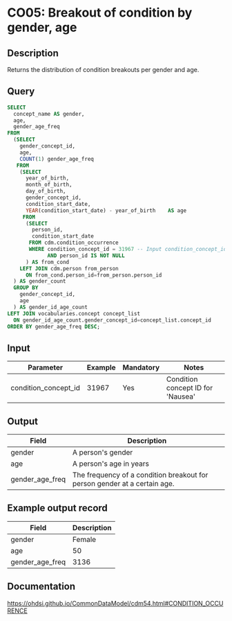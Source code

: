 <!---
Group:condition occurrence
Name:CO05 Breakout of condition by gender, age
Author: Alberto Labarga
CDM Version: 5.4
-->

# CO05: Breakout of condition by gender, age

## Description
Returns the distribution of condition breakouts per gender and age.

## Query
```sql
SELECT
  concept_name AS gender,
  age,
  gender_age_freq
FROM 
  (SELECT
    gender_concept_id,
    age,
    COUNT(1) gender_age_freq
   FROM 
    (SELECT
      year_of_birth,
      month_of_birth,
      day_of_birth,
      gender_concept_id,
      condition_start_date,
      YEAR(condition_start_date) - year_of_birth    AS age
     FROM 
      (SELECT
        person_id,
        condition_start_date
       FROM cdm.condition_occurrence
       WHERE condition_concept_id = 31967 -- Input condition_concept_id 
             AND person_id IS NOT NULL
      ) AS from_cond
    LEFT JOIN cdm.person from_person 
      ON from_cond.person_id=from_person.person_id 
  ) AS gender_count
  GROUP BY
    gender_concept_id,
    age
  ) AS gender_id_age_count
LEFT JOIN vocabularies.concept concept_list 
  ON gender_id_age_count.gender_concept_id=concept_list.concept_id
ORDER BY gender_age_freq DESC;
```

## Input

| Parameter |  Example |  Mandatory |  Notes |
| --- | --- | --- | --- |
| condition_concept_id | 31967 | Yes | Condition concept ID for 'Nausea' |

## Output

|  Field |  Description |
| --- | --- |
| gender | A person's gender |
| age | A person's age in years |
| gender_age_freq | The frequency of a condition breakout for person gender at a certain age. |

## Example output record

|  Field |  Description |
| --- | --- |
| gender | Female |
| age | 50 |
| gender_age_freq | 3136 |


## Documentation
https://ohdsi.github.io/CommonDataModel/cdm54.html#CONDITION_OCCURENCE
